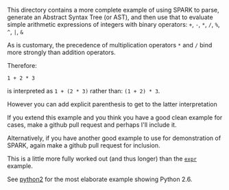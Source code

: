 This directory contains a more complete example of using SPARK to parse,
generate an Abstract Syntax Tree (or AST), and then use that to evaluate simple arithmetic
expressions of integers with binary operators:
  `+`, `-`, `*`, `/`, `%`, `^`, `|`, `&`

As is customary, the precedence of multiplication operators `*` and
`/` bind more strongly than addition operators.

Therefore:

    1 + 2 * 3

is interpreted as `1 + (2 * 3)` rather than: `(1 + 2) * 3`.

However you can add explicit parenthesis to get to the latter interpretation

If you extend this example and you think you have a good clean example
for cases, make a github pull request and perhaps I'll include it.

Alternatively, if you have another good example to use for
demonstration of SPARK, again make a github pull request for
inclusion.

This is a little more fully worked out (and thus longer) than the [`expr`](http://github.com/rocky/python-spark/tree/master/example/expr) example.

See
[python2](http://github.com/rocky/python-spark/tree/master/example/python2)
for the most elaborate example showing Python 2.6.
